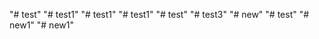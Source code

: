 "# test" 
"# test1" 
"# test1" 
"# test1" 
"# test" 
"# test3" 
"# new" 
"# test" 
"# new1" 
"# new1" 
